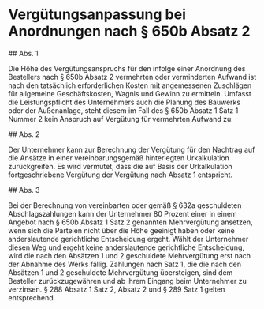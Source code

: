 # Vergütungsanpassung bei Anordnungen nach § 650b Absatz 2



\#\# Abs. 1

 Die Höhe des Vergütungsanspruchs für den infolge einer Anordnung des Bestellers nach § 650b Absatz 2 vermehrten oder verminderten Aufwand ist nach den tatsächlich erforderlichen Kosten mit angemessenen Zuschlägen für allgemeine Geschäftskosten, Wagnis und Gewinn zu ermitteln. Umfasst die Leistungspflicht des Unternehmers auch die Planung des Bauwerks oder der Außenanlage, steht diesem im Fall des § 650b Absatz 1 Satz 1 Nummer 2 kein Anspruch auf Vergütung für vermehrten Aufwand zu.

\#\# Abs. 2

 Der Unternehmer kann zur Berechnung der Vergütung für den Nachtrag auf die Ansätze in einer vereinbarungsgemäß hinterlegten Urkalkulation zurückgreifen. Es wird vermutet, dass die auf Basis der Urkalkulation fortgeschriebene Vergütung der Vergütung nach Absatz 1 entspricht.

\#\# Abs. 3

 Bei der Berechnung von vereinbarten oder gemäß § 632a geschuldeten Abschlagszahlungen kann der Unternehmer 80 Prozent einer in einem Angebot nach § 650b Absatz 1 Satz 2 genannten Mehrvergütung ansetzen, wenn sich die Parteien nicht über die Höhe geeinigt haben oder keine anderslautende gerichtliche Entscheidung ergeht. Wählt der Unternehmer diesen Weg und ergeht keine anderslautende gerichtliche Entscheidung, wird die nach den Absätzen 1 und 2 geschuldete Mehrvergütung erst nach der Abnahme des Werks fällig. Zahlungen nach Satz 1, die die nach den Absätzen 1 und 2 geschuldete Mehrvergütung übersteigen, sind dem Besteller zurückzugewähren und ab ihrem Eingang beim Unternehmer zu verzinsen. § 288 Absatz 1 Satz 2, Absatz 2 und § 289 Satz 1 gelten entsprechend. 

